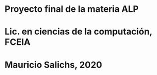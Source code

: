 # Proyecto final de la materia ALP
# Lic. en ciencias de la computación, FCEIA
# Mauricio Salichs, 2020
